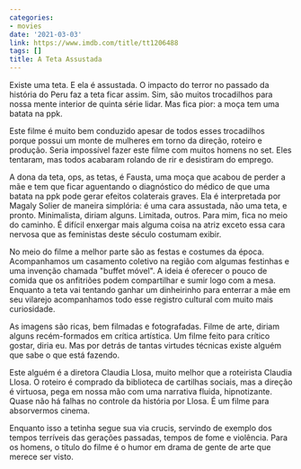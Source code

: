 ```yaml
---
categories:
- movies
date: '2021-03-03'
link: https://www.imdb.com/title/tt1206488
tags: []
title: A Teta Assustada
---
```


Existe uma teta. E ela é assustada. O impacto do terror no passado da história do Peru faz a teta ficar assim. Sim, são muitos trocadilhos para nossa mente interior de quinta série lidar. Mas fica pior: a moça tem uma batata na ppk.

Este filme é muito bem conduzido apesar de todos esses trocadilhos porque possui um monte de mulheres em torno da direção, roteiro e produção. Seria impossível fazer este filme com muitos homens no set. Eles tentaram, mas todos acabaram rolando de rir e desistiram do emprego.

A dona da teta, ops, as tetas, é Fausta, uma moça que acabou de perder a mãe e tem que ficar aguentando o diagnóstico do médico de que uma batata na ppk pode gerar efeitos colaterais graves. Ela é interpretada por Magaly Solier de maneira simplória: é uma cara assustada, não uma teta, e pronto. Minimalista, diriam alguns. Limitada, outros. Para mim, fica no meio do caminho. É difícil enxergar mais alguma coisa na atriz exceto essa cara nervosa que as feministas deste século costumam exibir.

No meio do filme a melhor parte são as festas e costumes da época. Acompanhamos um casamento coletivo na região com algumas festinhas e uma invenção chamada "buffet móvel". A ideia é oferecer o pouco de comida que os anfitriões podem compartilhar e sumir logo com a mesa. Enquanto a teta vai tentando ganhar um dinheirinho para enterrar a mãe em seu vilarejo acompanhamos todo esse registro cultural com muito mais curiosidade. 

As imagens são ricas, bem filmadas e fotografadas. Filme de arte, diriam alguns recém-formados em crítica artística. Um filme feito para crítico gostar, diria eu. Mas por detrás de tantas virtudes técnicas existe alguém que sabe o que está fazendo.

Este alguém é a diretora Claudia Llosa, muito melhor que a roteirista Claudia Llosa. O roteiro é comprado da biblioteca de cartilhas sociais, mas a direção é virtuosa, pega em nossa mão com uma narrativa fluida, hipnotizante. Quase não há falhas no controle da história por Llosa. É um filme para absorvermos cinema.

Enquanto isso a tetinha segue sua via crucis, servindo de exemplo dos tempos terríveis das gerações passadas, tempos de fome e violência. Para os homens, o título do filme é o humor em drama de gente de arte que merece ser visto.